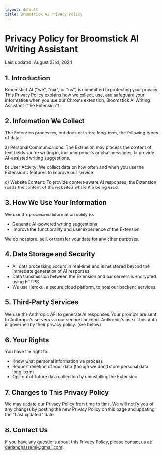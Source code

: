 ```yaml
---
layout: default
title: Broomstick AI Privacy Policy
---
```


# Privacy Policy for Broomstick AI Writing Assistant

Last updated: August 23rd, 2024

## 1. Introduction

Broomstick AI ("we", "our", or "us") is committed to protecting your privacy. This Privacy Policy explains how we collect, use, and safeguard your information when you use our Chrome extension, Broomstick AI Writing Assistant ("the Extension").

## 2. Information We Collect

The Extension processes, but does not store long-term, the following types of data:

a) Personal Communications: The Extension may process the content of text fields you're writing in, including emails or chat messages, to provide AI-assisted writing suggestions.

b) User Activity: We collect data on how often and when you use the Extension's features to improve our service.

c) Website Content: To provide context-aware AI responses, the Extension reads the content of the websites where it's being used.

## 3. How We Use Your Information

We use the processed information solely to:
- Generate AI-powered writing suggestions
- Improve the functionality and user experience of the Extension

We do not store, sell, or transfer your data for any other purposes.

## 4. Data Storage and Security

- All data processing occurs in real-time and is not stored beyond the immediate generation of AI responses.
- Data transmission between the Extension and our servers is encrypted using HTTPS.
- We use Heroku, a secure cloud platform, to host our backend services.

## 5. Third-Party Services

We use the Anthropic API to generate AI responses. Your prompts are sent to Anthropic's servers via our secure backend. Anthropic's use of this data is governed by their privacy policy. (see below)

## 6. Your Rights

You have the right to:
- Know what personal information we process
- Request deletion of your data (though we don't store personal data long-term)
- Opt-out of future data collection by uninstalling the Extension

## 7. Changes to This Privacy Policy

We may update our Privacy Policy from time to time. We will notify you of any changes by posting the new Privacy Policy on this page and updating the "Last updated" date.

## 8. Contact Us

If you have any questions about this Privacy Policy, please contact us at: darianghassemi@gmail.com.
